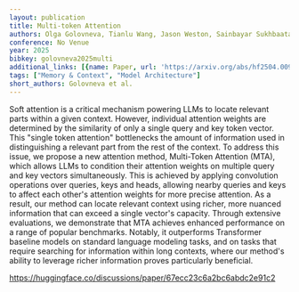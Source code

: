 ```yaml
---
layout: publication
title: Multi-token Attention
authors: Olga Golovneva, Tianlu Wang, Jason Weston, Sainbayar Sukhbaatar
conference: No Venue
year: 2025
bibkey: golovneva2025multi
additional_links: [{name: Paper, url: 'https://arxiv.org/abs/hf2504.00927'}]
tags: ["Memory & Context", "Model Architecture"]
short_authors: Golovneva et al.
---
```

Soft attention is a critical mechanism powering LLMs to locate relevant parts within a given context. However, individual attention weights are determined by the similarity of only a single query and key token vector. This "single token attention" bottlenecks the amount of information used in distinguishing a relevant part from the rest of the context. To address this issue, we propose a new attention method, Multi-Token Attention (MTA), which allows LLMs to condition their attention weights on multiple query and key vectors simultaneously. This is achieved by applying convolution operations over queries, keys and heads, allowing nearby queries and keys to affect each other's attention weights for more precise attention. As a result, our method can locate relevant context using richer, more nuanced information that can exceed a single vector's capacity. Through extensive evaluations, we demonstrate that MTA achieves enhanced performance on a range of popular benchmarks. Notably, it outperforms Transformer baseline models on standard language modeling tasks, and on tasks that require searching for information within long contexts, where our method's ability to leverage richer information proves particularly beneficial.

https://huggingface.co/discussions/paper/67ecc23c6a2bc6abdc2e91c2